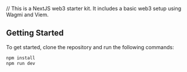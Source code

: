// This is a NextJS web3 starter kit. It includes a basic web3 setup using Wagmi and Viem.

## Getting Started

To get started, clone the repository and run the following commands:

```bash
npm install
npm run dev
```
